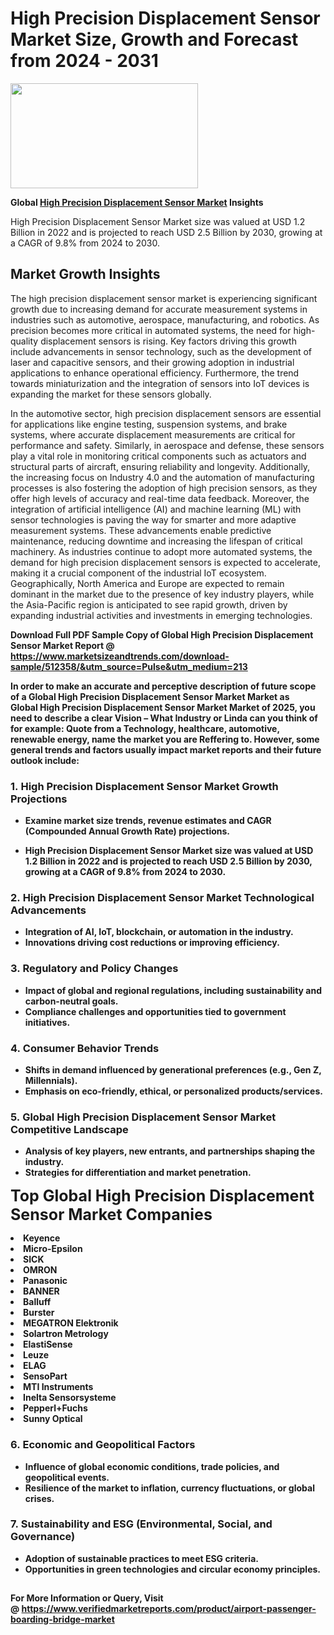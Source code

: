 <H1>High Precision Displacement Sensor Market Size, Growth and Forecast from 2024 - 2031</H1><img class="aligncenter size-medium wp-image-584254" src="https://thirdeyenews.in/wp-content/uploads/2024/09/Global-Market-Research-300x168.jpeg" alt="" width="300" height="168" /><p><strong>Global&nbsp;<a href="https://www.marketsizeandtrends.com/download-sample/512358/&amp;utm_source=Pulse&amp;utm_medium=213">High Precision Displacement Sensor Market</a> Insights</strong></p><p>High Precision Displacement Sensor Market size was valued at USD 1.2 Billion in 2022 and is projected to reach USD 2.5 Billion by 2030, growing at a CAGR of 9.8% from 2024 to 2030.</p><p><h2>Market Growth Insights</h2> <p>The high precision displacement sensor market is experiencing significant growth due to increasing demand for accurate measurement systems in industries such as automotive, aerospace, manufacturing, and robotics. As precision becomes more critical in automated systems, the need for high-quality displacement sensors is rising. Key factors driving this growth include advancements in sensor technology, such as the development of laser and capacitive sensors, and their growing adoption in industrial applications to enhance operational efficiency. Furthermore, the trend towards miniaturization and the integration of sensors into IoT devices is expanding the market for these sensors globally.</p> <p><strong></strong></p> <p>In the automotive sector, high precision displacement sensors are essential for applications like engine testing, suspension systems, and brake systems, where accurate displacement measurements are critical for performance and safety. Similarly, in aerospace and defense, these sensors play a vital role in monitoring critical components such as actuators and structural parts of aircraft, ensuring reliability and longevity. Additionally, the increasing focus on Industry 4.0 and the automation of manufacturing processes is also fostering the adoption of high precision sensors, as they offer high levels of accuracy and real-time data feedback. Moreover, the integration of artificial intelligence (AI) and machine learning (ML) with sensor technologies is paving the way for smarter and more adaptive measurement systems. These advancements enable predictive maintenance, reducing downtime and increasing the lifespan of critical machinery. As industries continue to adopt more automated systems, the demand for high precision displacement sensors is expected to accelerate, making it a crucial component of the industrial IoT ecosystem. Geographically, North America and Europe are expected to remain dominant in the market due to the presence of key industry players, while the Asia-Pacific region is anticipated to see rapid growth, driven by expanding industrial activities and investments in emerging technologies.</p> <p><strong></p><p><span class=""><strong>Download Full PDF Sample Copy of Global High Precision Displacement Sensor Market Report</strong> @ <a href="https://www.marketsizeandtrends.com/download-sample/512358/&amp;utm_source=Pulse&amp;utm_medium=213" target="_blank">https://www.marketsizeandtrends.com/download-sample/512358/&amp;utm_source=Pulse&amp;utm_medium=213</a></span></p><p>In order to make an accurate and perceptive description of future scope of a Global&nbsp;High Precision Displacement Sensor Market Market as Global&nbsp;High Precision Displacement Sensor Market Market of 2025, you need to describe a clear Vision &ndash; What Industry or Linda can you think of for example: Quote from a Technology, healthcare, automotive, renewable energy, name the market you are Reffering to. However, some general trends and factors usually impact market reports and their future outlook include:</p><h3>1.&nbsp;<strong>High Precision Displacement Sensor Market Growth Projections</strong></h3><ul><li>Examine market size trends, revenue estimates and CAGR (Compounded Annual Growth Rate) projections.</li><li><p>High Precision Displacement Sensor Market size was valued at USD 1.2 Billion in 2022 and is projected to reach USD 2.5 Billion by 2030, growing at a CAGR of 9.8% from 2024 to 2030.</p></li></ul><h3>2.&nbsp;<strong>High Precision Displacement Sensor Market Technological Advancements</strong></h3><ul><li>Integration of AI, IoT, blockchain, or automation in the industry.</li><li>Innovations driving cost reductions or improving efficiency.</li></ul><h3>3.&nbsp;<strong>Regulatory and Policy Changes</strong></h3><ul><li>Impact of global and regional regulations, including sustainability and carbon-neutral goals.</li><li>Compliance challenges and opportunities tied to government initiatives.</li></ul><h3>4.&nbsp;<strong>Consumer Behavior Trends</strong></h3><ul><li>Shifts in demand influenced by generational preferences (e.g., Gen Z, Millennials).</li><li>Emphasis on eco-friendly, ethical, or personalized products/services.</li></ul><h3>5.&nbsp;<strong>Global High Precision Displacement Sensor Market Competitive Landscape</strong></h3><ul><li>Analysis of key players, new entrants, and partnerships shaping the industry.</li><li>Strategies for differentiation and market penetration.</li></ul><p data-pm-slice="1 1 []"><span style="color: inherit; font-family: inherit; font-size: 25px;">Top Global High Precision Displacement Sensor Market Companies</span></p><div class="" data-test-id=""><p><li>Keyence</li><li> Micro-Epsilon</li><li> SICK</li><li> OMRON</li><li> Panasonic</li><li> BANNER</li><li> Balluff</li><li> Burster</li><li> MEGATRON Elektronik</li><li> Solartron Metrology</li><li> ElastiSense</li><li> Leuze</li><li> ELAG</li><li> SensoPart</li><li> MTI Instruments</li><li> Inelta Sensorsysteme</li><li> Pepperl+Fuchs</li><li> Sunny Optical</li></p></div><h3>6.&nbsp;<strong>Economic and Geopolitical Factors</strong></h3><ul><li>Influence of global economic conditions, trade policies, and geopolitical events.</li><li>Resilience of the market to inflation, currency fluctuations, or global crises.</li></ul><h3>7.&nbsp;<strong>Sustainability and ESG (Environmental, Social, and Governance)</strong></h3><ul><li>Adoption of sustainable practices to meet ESG criteria.</li><li>Opportunities in green technologies and circular economy principles.</li></ul><h2><strong style="font-size: 14px;">For More Information or Query, Visit @&nbsp;</strong><a style="background-color: #ffffff; font-size: 14px;" href="https://www.marketsizeandtrends.com/report/high-precision-displacement-sensor-market/" target="_blank">https://www.verifiedmarketreports.com/product/airport-passenger-boarding-bridge-market</a></h2>
